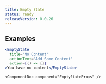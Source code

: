 ```yaml
---
title: Empty State
status: ready
releaseVersion: 0.0.26
---
```


## Examples

```.jsx
<EmptyState
  title="No Content"
  actionText="Add Some Content"
  action={() => {}}
>You have no content</EmptyState>
```


```!jsx
<ComponentDoc component="EmptyStateProps" />
```
